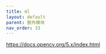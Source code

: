 ```yaml
---
title: ml
layout: default
parent: 额外模块
nav_order: 33
---
```


https://docs.opencv.org/5.x/index.html